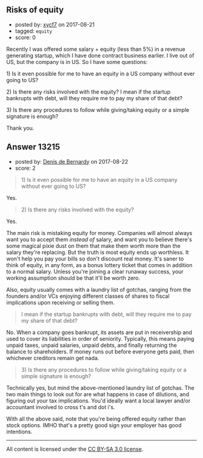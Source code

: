 ## Risks of equity

- posted by: [xycf7](https://stackexchange.com/users/96619/xycf7) on 2017-08-21
- tagged: `equity`
- score: 0

<p>Recently I was offered some salary + equity (less than 5%) in a revenue generating startup, which I have done contract business earlier. I live out of US, but the company is in US. So I have some questions:</p>

<p>1) Is it even possible for me to have an equity in a US company without ever going to US?</p>

<p>2) Is there any risks involved with the equity? I mean if the startup bankrupts with debt, will they require me to pay my share of that debt? </p>

<p>3) Is there any procedures to follow while giving/taking equity or a simple signature is enough?</p>

<p>Thank you.</p>



## Answer 13215

- posted by: [Denis de Bernardy](https://stackexchange.com/users/182468/denis-de-bernardy) on 2017-08-22
- score: 2

<blockquote>
  <p>1) Is it even possible for me to have an equity in a US company without ever going to US?</p>
</blockquote>

<p>Yes.</p>

<blockquote>
  <p>2) Is there any risks involved with the equity?</p>
</blockquote>

<p>Yes.</p>

<p>The main risk is mistaking equity for money. Companies will almost always want you to accept them <em>instead of</em> salary, and want you to believe there's some magical pixie dust on them that make them worth more than the salary they're replacing. But the truth is most equity ends up worthless. It won't help you pay your bills so don't discount real money. It's saner to think of equity, in any form, as a bonus lottery ticket that comes in addition to a normal salary. Unless you're joining a clear runaway success, your working assumption should be that it'll be worth zero.</p>

<p>Also, equity usually comes with a laundry list of gotchas, ranging from the founders and/or VCs enjoying different classes of shares to fiscal implications upon receiving or selling them.</p>

<blockquote>
  <p>I mean if the startup bankrupts with debt, will they require me to pay my share of that debt?</p>
</blockquote>

<p>No. When a company goes bankrupt, its assets are put in receivership and used to cover its liabilities in order of seniority. Typically, this means paying unpaid taxes, unpaid salaries, unpaid debts, and finally returning the balance to shareholders. If money runs out before everyone gets paid, then whichever creditors remain get nada.</p>

<blockquote>
  <p>3) Is there any procedures to follow while giving/taking equity or a simple signature is enough?</p>
</blockquote>

<p>Technically yes, but mind the above-mentioned laundry list of gotchas. The two main things to look out for are what happens in case of dilutions, and figuring out your tax implications. You'd ideally want a local lawyer and/or accountant involved to cross t's and dot i's.</p>

<p>With all the above said, note that you're being offered equity rather than stock options. IMHO that's a pretty good sign your employer has good intentions.</p>




---

All content is licensed under the [CC BY-SA 3.0 license](https://creativecommons.org/licenses/by-sa/3.0/).
